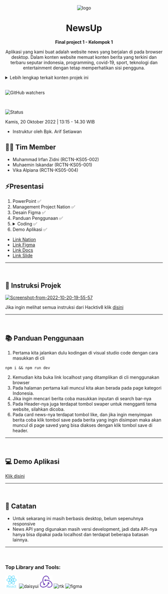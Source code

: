 <div align="center">
<img src="https://i.postimg.cc/fz2Kqddr/logo-news.png" alt="logo" width="200" height="auto" />
  <h1>NewsUp</h1>
  <p><b>Final project 1 - Kelompok 1</b></p>
  <p>Aplikasi yang kami buat adalah website news yang berjalan di pada browser desktop. Dalam konten website memuat konten berita yang terkini dan terbaru seputar indonesia, programming, covid-19, sport, teknologi dan entertainment dengan tetap memperhatikan sisi pengguna.
</p>
</div>

<details><summary>Lebih lengkap terkait konten projek ini</summary>
<ol>
<li>Design UI Concept: Blutarism</li>
<li>Font: Lora, Serif</li>
<li>Tab Pages:
<ul>
<li>Indonesia</li>
<li>Programming</li>
<li>Covid-19</li>
<li>Sport</li>
<li>Teknologi</li>
<li>Entertainment</li>
</ul>
</li>
<li>Component features:</li>
<ul>
<li>Save</li>
<li>Like</li>
<li>Search</li>
</ul>
<li>Behavior: dark & light theme</li>
<li>Modal: More (About Team Developer in Footer)</li>
<li>Loading Card</li>
<li>Pagination</li>
<li>Error message in section page if fetching data error</li>
</ol>
</details>
<br/>

![GitHub watchers](https://img.shields.io/github/watchers/MhinHub/Final-Projects_RCTN-Hacktiv8_SIB?label=Watch&style=social)


&nbsp;

![Status](https://img.shields.io/badge/Status-Sudah%20Mentoring-green?style=flat-square)

<p align="left">Kamis, 20 Oktober 2022 | 13:15 - 14.30 WIB</p>

* Instruktur oleh Bpk. Arif Setiawan
## 👨‍💻 Tim Member
* Muhammad Irfan Zidni  (RCTN-KS05-002)
* Muhaemin Iskandar     (RCTN-KS05-001)
* Vika Alpiana          (RCTN-KS05-004)


## ⚡Presentasi
    
1.  PowerPoint ✅
2.  Management Project Nation ✅
3.  Desain Figma ✅
4.  Panduan Penggunaan ✅
5.  <details>
    <summary>Coding ✅ </summary>
    <ul>
    <li>Setup code</li>
    <li>Install Library</li>
    <li>Structur Projek</li>
    <li>Component</li>
    <li>Page</li>
    <li>Database - Local Storage</li>
    </ul>
    </details>
6. Demo Aplikasi ✅  

* [Link Nation](https://bit.ly/NotionKelompok1)
* [Link Figma](https://bit.ly/FigmaKelompok1-Pro1)
* [Link Docs](https://docs.google.com/presentation/d/1OuXdC9LmQb2hXWRO8KAHQcqH7hFAh2ck/edit#slide=id.g16f2329b80f_0_65)
* [Link Slide](https://docs.google.com/document/d/1j7M-2xioHbWPDcZz2nQ3EkX0exc01ug2QQxC55giBEE/edit?usp=sharing)
___
&nbsp;
## 📜 Instruksi Projek
<a href="https://ibb.co/F5ZZxpG"><img src="https://i.ibb.co/48vvmkB/Screenshot-from-2022-10-20-19-55-57.png" alt="Screenshot-from-2022-10-20-19-55-57" border="0"></a>

Jika ingin melihat semua instruksi dari Hacktiv8 klik [disini](https://cdn.thinkific.com/assets/pdf.js/2.7.570/web/viewer.html?file=https://import.cdn.thinkific.com/236035/courses/1426389/FinalProject1ReactKampusMerdeka-211004-185017.pdf)
___
&nbsp;
## 📚 Panduan Penggunaan
1. Pertama kita jalankan dulu kodingan di visual studio code dengan cara masukkan di cli

```bass
npm i && npm run dev
```

2. Kemudian kita buka link localhost yang ditamplikan di cli menggunakan browser
3. Pada halaman pertama kali muncul kita akan berada pada page kategori Indonesia.
4. Jika ingin mencari berita coba masukkan inputan di search bar-nya
5. Pada Header-nya juga terdapat tombol swaper untuk mengganti tema website, silahkan dicoba.
6. Pada card news-nya terdapat tombol like, dan jika ingin menyimpan berita coba klik tombol save pada berita yang ingin disimpan maka akan muncul di page saved yang bisa diakses dengan klik tombol save di header.
---
&nbsp;

## 💻️ Demo Aplikasi
[Klik disini](./demo.html)


___
&nbsp;


## 📝 Catatan
*  Untuk sekarang ini masih berbasis desktop, belum sepenuhnya responsive
*  News API yang digunakan masih versi development, jadi data API-nya hanya bisa dipakai pada localhost dan terdapat beberapa batasan lainnya.

___
&nbsp;

<h3 align="left">Top Library and Tools:</h3>
<div align="left"> 
<img src="https://raw.githubusercontent.com/devicons/devicon/master/icons/react/react-original-wordmark.svg" alt="react" width="40" height="40"/>  
<img src="https://www.vectorlogo.zone/logos/tailwindcss/tailwindcss-icon.svg" alt="daisyui" width="40" height="40"/> 
<img src="https://raw.githubusercontent.com/devicons/devicon/master/icons/redux/redux-original.svg" alt="redux" width="40" height="40"/>
<img src="https://brandeps.com/logo-download/R/React-Router-logo-vector-01.svg" alt="rtk" width="40" height="40"/> 
<img src="https://www.vectorlogo.zone/logos/figma/figma-icon.svg" alt="figma" width="40" height="40"/> 
</div>
